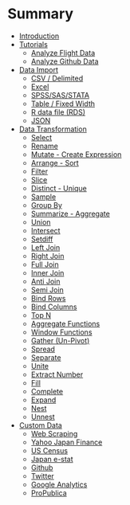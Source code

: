 # Summary

* [Introduction](README.md)
* [Tutorials](tutorials.md)
   * [Analyze Flight Data](tutorials/flight.md)
   * [Analyze Github Data](tutorials/github.md)
* [Data Import](data_import.md)
   * [CSV / Delimited](import/delimited.md)
   * [Excel](import/excel.md)
   * [SPSS/SAS/STATA](import/spss.md)
   * [Table / Fixed Width](import/table.md)
   * [R data file (RDS)](import/rds.md)
   * [JSON](import/json.md)
* [Data Transformation](data_transform.md)
   * [Select](dplyr/select.md)
   * [Rename](dplyr/rename.md)
   * [Mutate - Create Expression](dplyr/mutate.md)
   * [Arrange - Sort](dplyr/arrange.md)
   * [Filter](dplyr/filter.md)
   * [Slice](dplyr/slice.md)
   * [Distinct - Unique](dplyr/distinct.md)
   * [Sample](dplyr/sample.md)
   * [Group By](dplyr/groupby.md)
   * [Summarize - Aggregate](dplyr/summarize.md)
   * [Union](dplyr/union.md)
   * [Intersect](dplyr/intersect.md)
   * [Setdiff](dplyr/setdiff.md)
   * [Left Join](dplyr/leftjoin.md)
   * [Right Join](dplyr/rightjoin.md)
   * [Full Join](dplyr/fulljoin.md)
   * [Inner Join](dplyr/innerjoin.md)
   * [Anti Join](dplyr/antijoin.md)
   * [Semi Join](dplyr/semijoin.md)
   * [Bind Rows](dplyr/bindrows.md)
   * [Bind Columns](dplyr/bindcols.md)
   * [Top N](dplyr/topn.md)
   * [Aggregate Functions](dplyr/aggregate.md)
   * [Window Functions](dplyr/window.md)
   * [Gather (Un-Pivot)](tidyr/gather.md)
   * [Spread](tidyr/spread.md)
   * [Separate](tidyr/separate.md)
   * [Unite](tidyr/unite.md)
   * [Extract Number](tidyr/)
   * [Fill](tidyr/)
   * [Complete](tidyr/)
   * [Expand](tidyr/)
   * [Nest](tidyr/)
   * [Unnest](tidyr/)
* [Custom Data](customdata.md)
   * [Web Scraping]()
   * [Yahoo Japan Finance]()
   * [US Census]()
   * [Japan e-stat]()
   * [Github]()
   * [Twitter]()
   * [Google Analytics]()
   * [ProPublica]()


